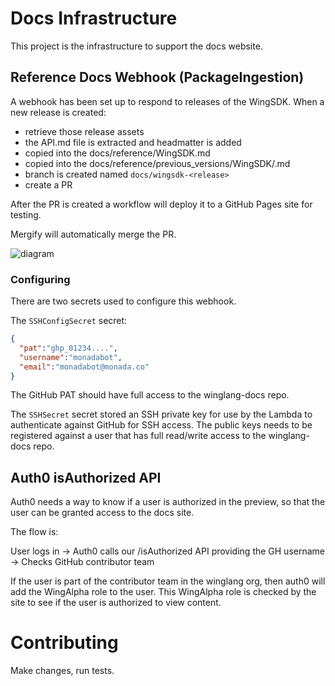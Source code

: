 # Docs Infrastructure

This project is the infrastructure to support the docs website.

## Reference Docs Webhook (PackageIngestion)

A webhook has been set up to respond to releases of the WingSDK. When a new release is created:

* retrieve those release assets
* the API.md file is extracted and headmatter is added
* copied into the docs/reference/WingSDK.md 
* copied into the docs/reference/previous_versions/WingSDK/<release>.md
* branch is created named `docs/wingsdk-<release>`
* create a PR

After the PR is created a workflow will deploy it to a GitHub Pages site for testing.

Mergify will automatically merge the PR.

![diagram](./diagram.png)

### Configuring

There are two secrets used to configure this webhook. 

The `SSHConfigSecret` secret:

```json
{
  "pat":"ghp_01234....",
  "username":"monadabot",
  "email":"monadabot@monada.co"
}
```

The GitHub PAT should have full access to the winglang-docs repo.

The `SSHSecret` secret stored an SSH private key for use by the Lambda to authenticate against GitHub for SSH access.
The public keys needs to be registered against a user that has full read/write access to the winglang-docs repo.

## Auth0 isAuthorized API

Auth0 needs a way to know if a user is authorized in the preview, so that the user can be granted access to the docs site.

The flow is:

User logs in -> Auth0 calls our /isAuthorized API providing the GH username -> Checks GitHub contributor team

If the user is part of the contributor team in the winglang org, then auth0 will add the WingAlpha role to the user.
This WingAlpha role is checked by the site to see if the user is authorized to view content.

# Contributing

Make changes, run tests.
